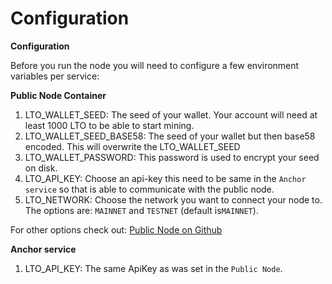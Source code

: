 # Configuration

**Configuration**

Before you run the node you will need to configure a few environment variables per service:

**Public Node Container**

1. LTO\_WALLET\_SEED: The seed of your wallet. Your account will need at least 1000 LTO to be able to start mining.
2. LTO\_WALLET\_SEED\_BASE58: The seed of your wallet but then base58 encoded. This will overwrite the LTO\_WALLET\_SEED
3. LTO\_WALLET\_PASSWORD: This password is used to encrypt your seed on disk.
4. LTO\_API\_KEY: Choose an api-key this need to be same in the `Anchor service` so that is able to communicate with the public node.
5. LTO\_NETWORK: Choose the network you want to connect your node to. The options are: `MAINNET` and `TESTNET` \(default is`MAINNET`\).

For other options check out: [Public Node on Github](https://github.com/ltonetwork/lto-public-node)

**Anchor service**

1. LTO\_API\_KEY: The same ApiKey as was set in the `Public Node`.

